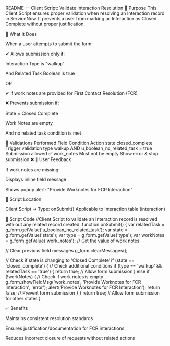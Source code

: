 README — Client Script: Validate Interaction Resolution 📌 Purpose This Client Script ensures proper validation when resolving an Interaction record in ServiceNow. It prevents a user from marking an Interaction as Closed Complete without proper justification.

🎯 What It Does

When a user attempts to submit the form:

✔ Allows submission only if:

Interaction Type is "walkup"

And Related Task Boolean is true

OR

✔ If work notes are provided for First Contact Resolution (FCR)

❌ Prevents submission if:

State = Closed Complete

Work Notes are empty

And no related task condition is met

🧠 Validations Performed Field Condition Action state closed_complete Trigger validation type walkup AND u_boolean_no_related_task = true Submission allowed ✅ work_notes Must not be empty Show error & stop submission ❌ 🔔 User Feedback

If work notes are missing:

Displays inline field message

Shows popup alert: "Provide Worknotes for FCR Interaction"

📍 Script Location

Client Script → Type: onSubmit() Applicable to Interaction table (interaction)

📌 Script Code //Client Script to validate an Interaction record is resolved with out any related record created. function onSubmit() { var relatedTask = g_form.getValue('u_boolean_no_related_task'); var state = g_form.getValue('state'); var type = g_form.getValue('type'); var workNotes = g_form.getValue('work_notes'); // Get the value of work notes

// Clear previous field messages
g_form.clearMessages();

// Check if state is changing to 'Closed Complete'
if (state == 'closed_complete') {
    // Check additional conditions
    if (type == 'walkup' && relatedTask == 'true') {
        return true; // Allow form submission
    } else if (!workNotes) { // Check if work notes is empty
        g_form.showFieldMsg('work_notes', 'Provide Worknotes for FCR Interaction', 'error');
        alert('Provide Worknotes for FCR Interaction');
        return false; // Prevent form submission
    }
}
return true; // Allow form submission for other states
}

✅ Benefits

Maintains consistent resolution standards

Ensures justification/documentation for FCR interactions

Reduces incorrect closure of requests without related actions
